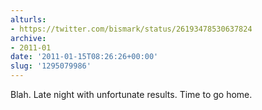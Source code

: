 ```yaml
---
alturls:
- https://twitter.com/bismark/status/26193478530637824
archive:
- 2011-01
date: '2011-01-15T08:26:26+00:00'
slug: '1295079986'
---
```


Blah. Late night with unfortunate results. Time to go home.

